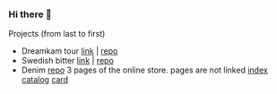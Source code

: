 ### Hi there 👋
Projects (from last to first)
- Dreamkam tour [link](https://yuri-frolov.github.io/dreamkam-tour/build/index.html) | [repo](https://github.com/yuri-frolov/dreamkam-tour) 
- Swedish bitter [link](https://yuri-frolov.github.io/swedish-bitter/build/index.html) | [repo](https://github.com/yuri-frolov/swedish-bitter)
- Denim [repo](https://github.com/yuri-frolov/denim)
    3 pages of the online store. pages are not linked
    [index](https://yuri-frolov.github.io/denim/index.html)
    [catalog](https://yuri-frolov.github.io/denim/catalog.html)
    [card](https://yuri-frolov.github.io/denim/card.html)
<!--
**yuri-frolov/yuri-frolov** is a ✨ _special_ ✨ repository because its `README.md` (this file) appears on your GitHub profile.

Here are some ideas to get you started:

- 🔭 I’m currently working on ...
- 🌱 I’m currently learning ...
- 👯 I’m looking to collaborate on ...
- 🤔 I’m looking for help with ...
- 💬 Ask me about ...
- 📫 How to reach me: ...
- 😄 Pronouns: ...
- ⚡ Fun fact: ...
-->
